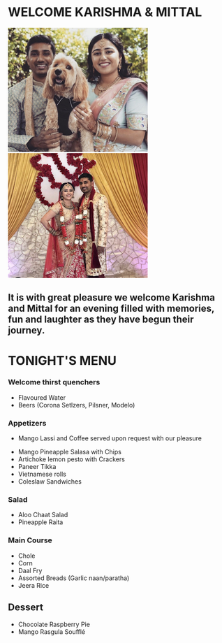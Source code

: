 # WELCOME KARISHMA & MITTAL


![](engagement.jpg)
![](Married.jpg)


## It is with great pleasure we welcome Karishma and Mittal for an evening filled with memories, fun and laughter as they have begun their journey.

# TONIGHT'S MENU

### Welcome thirst quenchers

- Flavoured Water
- Beers (Corona Setlzers, Pilsner, Modelo)

### Appetizers

* Mango Lassi and Coffee served upon request with our pleasure 

- Mango Pineapple Salasa with Chips
- Artichoke lemon pesto with Crackers
- Paneer Tikka
- Vietnamese rolls 
- Coleslaw Sandwiches


### Salad 

-  Aloo Chaat Salad
- Pineapple Raita


### Main Course 

- Chole
- Corn
- Daal Fry
- Assorted Breads (Garlic naan/paratha)
- Jeera Rice

## Dessert

- Chocolate Raspberry Pie 
- Mango Rasgula Soufflé
